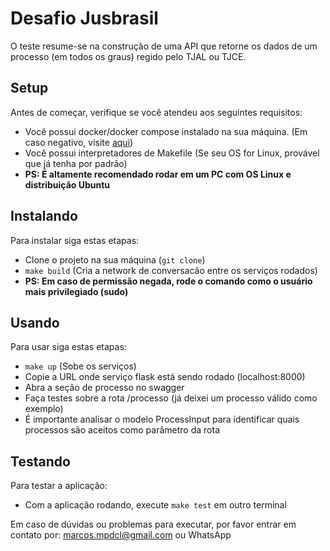 # Desafio Jusbrasil

O teste resume-se na construção de uma API que retorne os dados de um processo (em todos os graus) regido pelo TJAL ou TJCE. 

## Setup

Antes de começar, verifique se você atendeu aos seguintes requisitos:

* Você possui docker/docker compose instalado na sua máquina. (Em caso negativo, visite [aqui](https://docs.docker.com/engine/install/))
* Você possui interpretadores de Makefile (Se seu OS for Linux, provável que já tenha por padrão)
* **PS: É altamente recomendado rodar em um PC com OS Linux e distribuição Ubuntu**

## Instalando

Para instalar siga estas etapas:

- Clone o projeto na sua máquina (```git clone```)
- ```make build``` (Cria a network de conversacão entre os serviços rodados)
- **PS: Em caso de permissão negada, rode o comando como o usuário mais privilegiado (sudo)**

## Usando

Para usar siga estas etapas:

- ```make up``` (Sobe os serviços)
- Copie a URL onde serviço flask está sendo rodado (localhost:8000)
- Abra a seção de processo no swagger 
- Faça testes sobre a rota /processo (já deixei um processo válido como exemplo)
- É importante analisar o modelo ProcessInput para identificar quais processos são aceitos como parâmetro da rota

## Testando

Para testar a aplicação:

- Com a aplicação rodando, execute ```make test``` em outro terminal


Em caso de dúvidas ou problemas para executar, por favor entrar em contato por: marcos.mpdcl@gmail.com ou WhatsApp

